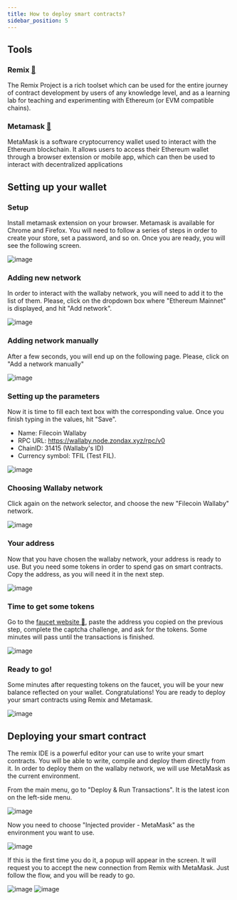 ```yaml
---
title: How to deploy smart contracts?
sidebar_position: 5
---
```


## Tools 
### Remix [:link:](https://remix-project.org/)
The Remix Project is a rich toolset which can be used for the entire journey of contract development by users of any knowledge level, and as a learning lab for teaching and experimenting with Ethereum (or EVM compatible chains).

### Metamask [:link:](https://metamask.io)
MetaMask is a software cryptocurrency wallet used to interact with the Ethereum blockchain. It allows users to access their Ethereum wallet through a browser extension or mobile app, which can then be used to interact with decentralized applications

## Setting up your wallet

### Setup
Install metamask extension on your browser. Metamask is available for Chrome and Firefox. You will need to follow a series of steps in order to create your store, set a password, and so on. 
Once you are ready, you will see the following screen. 

![image](../assets/wallaby/1.png)

### Adding new network
In order to interact with the wallaby network, you will need to add it to the list of them. Please, click on the dropdown box where "Ethereum Mainnet" is displayed, and hit "Add network".

![image](../assets/wallaby/2.png)

### Adding network manually
After a few seconds, you will end up on the following page. Please, click on "Add a network manually"

![image](../assets/wallaby/3.png)

### Setting up the parameters
Now it is time to fill each text box with the corresponding value. Once you finish typing in the values, hit "Save".

- Name: Filecoin Wallaby
- RPC URL: https://wallaby.node.zondax.xyz/rpc/v0
- ChainID: 31415 (Wallaby's ID)
- Currency symbol: TFIL (Test FIL).

![image](../assets/wallaby/4.png)

### Choosing Wallaby network
Click again on the network selector, and choose the new "Filecoin Wallaby" network.

![image](../assets/wallaby/5.png)

### Your address
Now that you have chosen the wallaby network, your address is ready to use. But you need some tokens in order to spend gas on smart contracts. Copy the address, as you will need it in the next step.

![image](../assets/wallaby/6.png)

### Time to get some tokens 
Go to the [faucet website :link:](https://wallaby.network/#faucet), paste the address you copied on the previous step, complete the captcha challenge, and ask for the tokens. Some minutes will pass until the transactions is finished.

![image](../assets/wallaby/7.png)

### Ready to go! 
Some minutes after requesting tokens on the faucet, you will be your new balance reflected on your wallet. Congratulations! You are ready to deploy your smart contracts using Remix and Metamask.

![image](../assets/wallaby/8.png)

## Deploying your smart contract
The remix IDE is a powerful editor your can use to write your smart contracts. You will be able to write, compile and deploy them directly from it. In order to deploy them on the wallaby network, we will use MetaMask as the current environment. 

From the main menu, go to "Deploy & Run Transactions". It is the latest icon on the left-side menu. 

![image](../assets/remix/1.png)

Now you need to choose "Injected provider - MetaMask" as the environment you want to use. 

![image](../assets/remix/2.png)

If this is the first time you do it, a popup will appear in the screen. It will request you to accept the new connection from Remix with MetaMask. Just follow the flow, and you will be ready to go. 

![image](../assets/remix/3.png) 
![image](../assets/remix/4.png)

